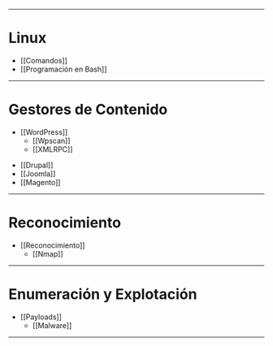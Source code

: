 ----------------
# Linux
- [[Comandos]]
- [[Programación en Bash]]
------------------------
# Gestores de Contenido
+ [[WordPress]]
	+ [[Wpscan]]
	+ [[XMLRPC]]
- [[Drupal]]
- [[Joomla]]
- [[Magento]]
----------------------------
# Reconocimiento
* [[Reconocimiento]]
	* [[Nmap]]
---------------------------
# Enumeración y Explotación
* [[Payloads]]
	* [[Malware]]
---------------------------
